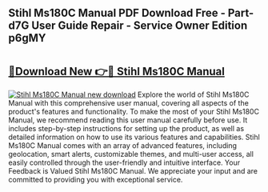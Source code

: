 ## Stihl Ms180C Manual PDF Download Free - Part-d7G User Guide Repair - Service Owner Edition p6gMY

# <h2><a href="http://cf28660.oget.top/?id=Stihl+Ms180C+Manual">🔗Download New 👉🔴 Stihl Ms180C Manual</a></h2>

[![Stihl Ms180C Manual new download](https://i.imgur.com/5g1atiW.png)](http://cf28660.oget.top/?id=Stihl+Ms180C+Manual)
Explore the world of Stihl Ms180C Manual with this comprehensive user manual, covering all aspects of the product's features and functionality. To make the most of your Stihl Ms180C Manual, we recommend reading this user manual carefully before use. It includes step-by-step instructions for setting up the product, as well as detailed information on how to use its various features and capabilities. Stihl Ms180C Manual comes with an array of advanced features, including geolocation, smart alerts, customizable themes, and multi-user access, all easily controlled through the user-friendly and intuitive interface. Your Feedback is Valued Stihl Ms180C Manual. We appreciate your input and are committed to providing you with exceptional service.
